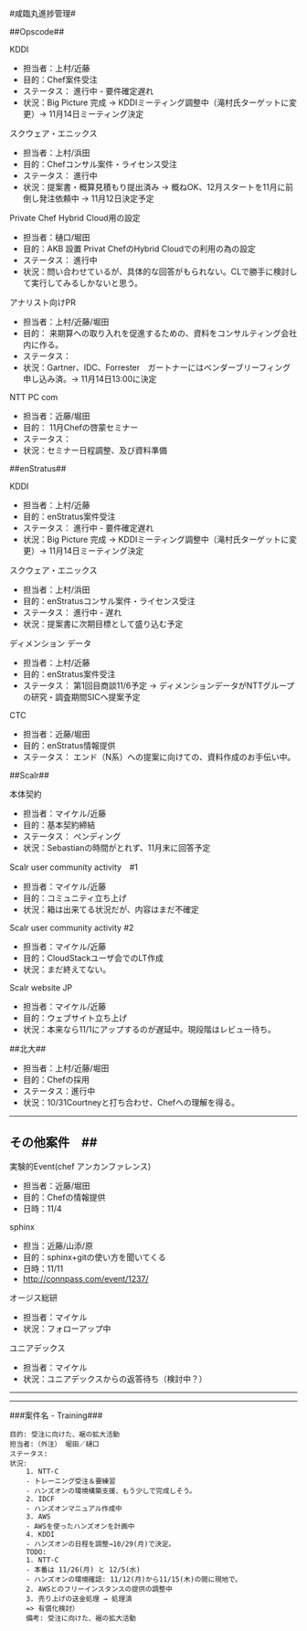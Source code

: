 #咸臨丸進捗管理#

##Opscode##

KDDI

- 担当者：上村/近藤
- 目的：Chef案件受注
- ステータス： 進行中 - 要件確定遅れ
- 状況：Big Picture 完成 → KDDIミーティング調整中（滝村氏ターゲットに変更）→ 11月14日ミーティング決定

スクウェア・エニックス

- 担当者：上村/浜田
- 目的：Chefコンサル案件・ライセンス受注
- ステータス： 進行中 
- 状況：提案書・概算見積もり提出済み → 概ねOK、12月スタートを11月に前倒し発注依頼中 → 11月12日決定予定


Private Chef Hybrid Cloud用の設定

- 担当者：樋口/堀田
- 目的：AKB 設置 Privat ChefのHybrid Cloudでの利用の為の設定
- ステータス： 進行中 
- 状況：問い合わせているが、具体的な回答がもられない。CLで勝手に検討して実行してみるしかないと思う。

アナリスト向けPR

- 担当者：上村/近藤/堀田
- 目的： 来期算への取り入れを促進するための、資料をコンサルティング会社内に作る。
- ステータス： 
- 状況：Gartner、IDC、Forrester　ガートナーにはベンダーブリーフィング申し込み済。→ 11月14日13:00に決定

NTT PC com

- 担当者：近藤/堀田
- 目的： 11月Chefの啓蒙セミナー
- ステータス： 
- 状況：セミナー日程調整、及び資料準備

##enStratus##

KDDI

- 担当者：上村/近藤
- 目的：enStratus案件受注
- ステータス： 進行中 - 要件確定遅れ
- 状況：Big Picture 完成 → KDDIミーティング調整中（滝村氏ターゲットに変更）→ 11月14日ミーティング決定

スクウェア・エニックス

- 担当者：上村/浜田
- 目的：enStratusコンサル案件・ライセンス受注
- ステータス： 進行中 - 遅れ
- 状況：提案書に次期目標として盛り込む予定

ディメンション データ

- 担当者：上村/近藤
- 目的：enStratus案件受注
- ステータス： 第1回目商談11/6予定 → ディメンションデータがNTTグループの研究・調査期間SICへ提案予定

CTC

- 担当者：近藤/堀田
- 目的：enStratus情報提供
- ステータス： エンド（N系）への提案に向けての、資料作成のお手伝い中。

##Scalr##

本体契約

- 担当者：マイケル/近藤
- 目的：基本契約締結
- ステータス： ペンディング
- 状況：Sebastianの時間がとれず、11月末に回答予定

Scalr user community activity　#1

- 担当者：マイケル/近藤
- 目的：コミュニティ立ち上げ
- 状況：箱は出来てる状況だが、内容はまだ不確定

Scalr user community activity #2

- 担当者：マイケル/近藤
- 目的：CloudStackユーザ会でのLT作成
- 状況：まだ終えてない。

Scalr website JP

- 担当者：マイケル/近藤
- 目的：ウェブサイト立ち上げ
- 状況：本来なら11/1にアップするのが遅延中。現段階はレビュー待ち。

##北大##

- 担当者：上村/近藤/堀田
- 目的：Chefの採用
- ステータス：進行中
- 状況：10/31Courtneyと打ち合わせ、Chefへの理解を得る。

---

## その他案件　##

実験的Event(chef アンカンファレンス)

- 担当者：近藤/堀田
- 目的：Chefの情報提供
- 日時：11/4

sphinx

- 担当：近藤/山添/原
- 目的：sphinx+gitの使い方を聞いてくる
- 日時：11/11
- http://connpass.com/event/1237/

オージス総研

- 担当者：マイケル
- 状況：フォローアップ中

ユニアデックス

- 担当者：マイケル
- 状況：ユニアデックスからの返答待ち（検討中？）


---

---

###案件名 - Training###

    目的: 受注に向けた、裾の拡大活動
    担当者:（外注） 堀田／樋口
    ステータス:
    状況:
        1. NTT-C
        - トレーニング受注＆要練習
        - ハンズオンの環境構築支援、もう少しで完成しそう。
        2. IDCF
        - ハンズオンマニュアル作成中　
        3. AWS
        - AWSを使ったハンズオンを計画中
        4. KDDI
        - ハンズオンの日程を調整→10/29(月)で決定。
        TODO:
        1. NTT-C
        - 本番は 11/26(月) と 12/5(水)
        - ハンズオンの環境確認: 11/12(月)から11/15(木)の間に現地で。
        2. AWSとのフリーインスタンスの提供の調整中
        3. 売り上げの送金処理 → 処理済
        => 有償化検討）
        備考: 受注に向けた、裾の拡大活動

